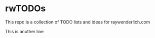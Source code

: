 # rwTODOs

This repo is a collection of TODO lists and ideas for raywenderlich.com

This is another line
